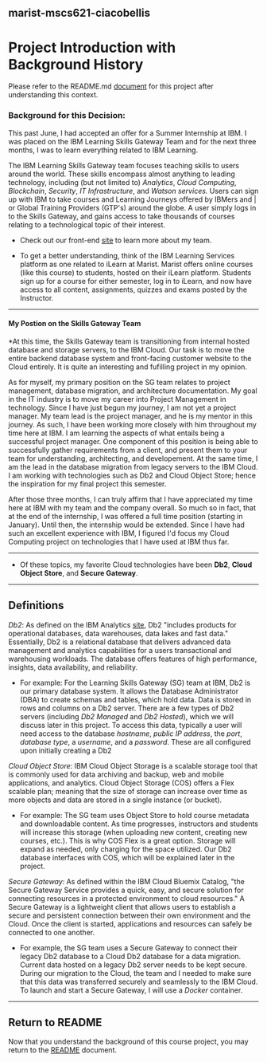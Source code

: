 ## marist-mscs621-ciacobellis
# Project Introduction with Background History

Please refer to the README.md [document](https://github.com/incredablechris/marist-mscs621-ciacobellis/blob/master/README.md) for this project after understanding this context.

### Background for this Decision: 

This past June, I had accepted an offer for a Summer Internship at IBM. I was placed on the IBM Learning Skills Gateway Team and for the next three months, I was to learn everything related to IBM Learning.

The IBM Learning Skills Gateway team focuses teaching skills to users around the world. These skills encompass almost anything to leading technology, including (but not limited to) *Analytics*, *Cloud Computing*, *Blockchain*, *Security*, *IT Infrastructure*, and *Watson services.* Users can sign up with IBM to take courses and Learning Journeys offered by IBMers and | or Global Training Providers (GTP's) around the globe. A user simply logs in to the Skills Gateway, and gains access to take  thousands of courses relating to a technological topic of their interest.

- Check out our front-end [site](https://www-03.ibm.com/services/learning/itesp.wss/zz-en?pageType=page&c=a0011023) to learn more about my team.

- To get a better understanding, think of the IBM Learning Services platform as one related to iLearn at Marist. Marist offers online courses (like this course) to students, hosted on their iLearn platform. Students sign up for a course for either semester, log in to iLearn, and now have access to all content, assignments, quizzes and exams posted by the Instructor.
_________________________________________________________________________________________________________________________

#### My Postion on the Skills Gateway Team

*At this time, the Skills Gateway team is transitioning from internal hosted database and storage servers, to the IBM Cloud. Our task is to move the entire backend database system and front-facing customer website to the Cloud entirely. It is quite an interesting and fufilling project in my opinion.

As for myself, my primary position on the SG team relates to project management, database migration, and architecture documentation. My goal in the IT industry is to move my career into Project Management in technology. Since I have just begun my journey, I am not yet a project manager. My team lead is the project manager, and he is my mentor in this journey. As such, I have been working more closely with him throughout my time here at IBM. I am learning the aspects of what entails being a successful project manager. One component of this position is being able to successfully gather requirements from a client, and present them to your team for understanding, architecting, and developement. At the same time, I am the lead in the database migration from legacy servers to the IBM Cloud. I am working with technologies such as Db2 and Cloud Object Store; hence the inspiration for my final project this semester.

After those three months, I can truly affirm that I have appreciated my time here at IBM with my team and the company overall. So much so in fact, that at the end of the internship, I was offered a full time position (starting in January). Until then, the internship would be extended. Since I have had such an excellent experience with IBM, I figured I'd focus my Cloud Computing project on technologies that I have used at IBM thus far.
_________________________________________________________________________________________________________________________

* Of these topics, my favorite Cloud technologies have been **Db2**, **Cloud Object Store**, and **Secure Gateway**.
_________________________________________________________________________________________________________________________

## Definitions

_Db2_: As defined on the IBM Analytics [site](https://www.ibm.com/analytics/us/en/db2/), Db2 "includes products for operational databases, data warehouses, data lakes and fast data." Essentially, Db2 is a relational database that delivers advanced data management and analytics capabilities for a users transactional and warehousing workloads. The database offers features of high performance, insights, data availability, and reliability. 

- For example: For the Learning Skills Gateway (SG) team at IBM, Db2 is our primary database system. It allows the Database Administrator (DBA) to create schemas and tables, which hold data. Data is stored in rows and columns on a Db2 server. There are a few types of Db2 servers (including *Db2 Managed* and *Db2 Hosted*), which we will discuss later in this project. To access this data, typically a user will need access to the database _hostname_, _public IP address_, the _port_, _database type_, a _username_, and a _password_. These are all configured upon initially creating a Db2 

_Cloud Object Store_: IBM Cloud Object Storage is a scalable storage tool that is commonly used for data archiving and backup, web and mobile applications, and analytics. Cloud Object Storage (COS) offers a Flex scalable plan; meaning that the size of storage can increase over time as more objects and data are stored in a single instance (or bucket).

- For example: The SG team uses Object Store to hold course metadata and downloadable content. As time progresses, instructors and students will increase this storage (when uploading new content, creating new courses, etc.). This is why COS Flex is a great option. Storage will expand as needed, only charging for the space utilized. Our Db2 database interfaces with COS, which will be explained later in the project.

_Secure Gateway_: As defined within the IBM Cloud Bluemix Catalog, "the Secure Gateway Service provides a quick, easy, and secure solution for connecting resources in a protected environment to cloud resources." A Secure Gateway is a lightweight client that allows users to establish a secure and persistent connection between their own environment and the Cloud. Once the client is started, applications and resources can safely be connected to one another.

- For example, the SG team uses a Secure Gateway to connect their legacy Db2 database to a Cloud Db2 database for a data migration. Current data hosted on a legacy Db2 server needs to be kept secure. During our migration to the Cloud, the team and I needed to make sure that this data was transferred securely and seamlessly to the IBM Cloud. To launch and start a Secure Gateway, I will use a *Docker* container.  
_________________________________________________________________________________________________________________________

## Return to README

Now that you understand the background of this course project, you may return to the [README](https://github.com/incredablechris/marist-mscs621-ciacobellis/blob/master/README.md) document.

